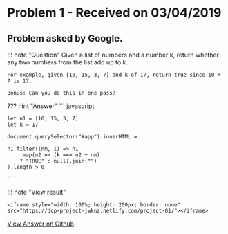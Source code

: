 # Problem 1 - Received on 03/04/2019

## Problem asked by Google.

!!! note "Question"
    Given a list of numbers and a number k, return whether any two numbers from the list add up to k.

    For example, given [10, 15, 3, 7] and k of 17, return true since 10 + 7 is 17.

    Bonus: Can you do this in one pass?

??? hint "Answer"
    ``` javascript

    let n1 = [10, 15, 3, 7]
    let k = 17

    document.querySelector("#app").innerHTML =
    
    n1.filter((nm, i) => n1
        .map(n2 => (k === n2 + nm) 
        ? "TRUE" : null).join("")
    ).length > 0

    ```

!!! note "View result"

    <iframe style="width: 100%; height: 200px; border: none" src="https://dcp-project-jwknz.netlify.com/project-01/"></iframe>


<a class="btn btn-primary text-white" href="https://github.com/jwknz/dcp.jwk.nz/blob/master/projects/project-01/index.html" target="_blank">View Answer on Github</a>

